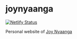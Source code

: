 # joynyaanga
[![Netlify Status](https://api.netlify.com/api/v1/badges/cd1ea3a0-1a41-455f-98f3-e13969f48deb/deploy-status)](https://app.netlify.com/sites/joynyaanga/deploys)

Personal website of [Joy Nyaanga](https://joynyaanga.com)
